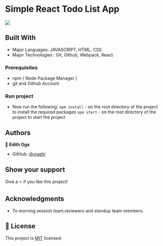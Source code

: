 
# Simple React Todo List App

![](https://img.shields.io/badge/Microverse-blueviolet)



## Built With
- Major Languages: JAVASCRIPT, HTML, CSS
- Major Technologies : Git, Github, Webpack, React

### Prerequisites
- npm ( Node Package Manager )
- git and Github Account



### Run project
- Now run the following:
 `npm install`  - on the root directory of the project to install the required packages
 `npm start`   - on the root directory of the project to start the project 


## Authors

👤 **Edith Oga**

- GitHub: [@vigehi](https://github.com/vigehi)



## Show your support

Give a ⭐️ if you like this project!

## Acknowledgments

- To morning session team,reviewers and standup team members.

## 📝 License

This project is [MIT](./MIT.md) licensed.
